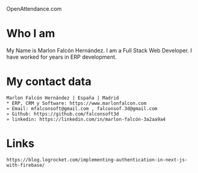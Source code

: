 OpenAttendance.com

# Who I am
My Name is Marlon Falcón Hernández. I am a Full Stack Web Developer. I have worked for years in ERP development.


# My contact data
```
Marlon Falcón Hernández | España | Madrid
* ERP, CRM y Software: https://www.marlonfalcon.com
» Email: mfalconsoft@gmail.com , falconsof.3d@gmail.com
» Github: https://github.com/falconsoft3d
» linkedin: https://linkedin.com/in/marlon-falcón-3a2aa9a4
```


# Links
```
https://blog.logrocket.com/implementing-authentication-in-next-js-with-firebase/
```